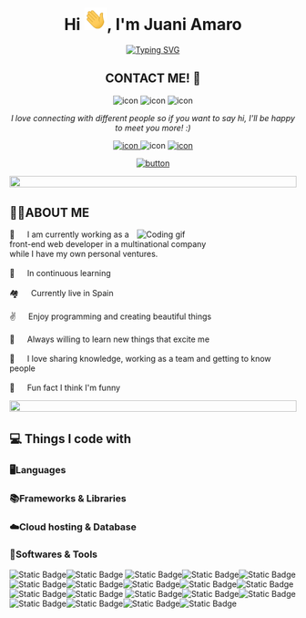 <h1 align="center">Hi <img src="https://raw.githubusercontent.com/ABSphreak/ABSphreak/master/gifs/Hi.gif" width="40px">, I'm Juani Amaro</h1>
    <p align="center">
   <a href="https://git.io/typing-svg"><img src="https://readme-typing-svg.demolab.com?font=Cutive+Mono&weight=800&size=30&duration=4998&pause=1000&color=8C10C4&center=true&random=false&width=435&lines=Multiplatform+developer;Illustrator;Designer;Entrepreneur" alt="Typing SVG" /></a>
    </p>
    <h2 align="center"> CONTACT ME! 🤝</h2>
    <p align="center">
  <img src="https://github.com/juaniamaro/JuaniAmaro/assets/48890906/5ac15cfd-d581-4302-8641-e4a30f9e3364" alt="icon" width="25"/>
  <img src="https://github.com/juaniamaro/JuaniAmaro/assets/48890906/2ba909cd-5c13-4cd6-a7d6-499a7adf3aa2" alt="icon" width="25"/>
  <img src="https://github.com/juaniamaro/JuaniAmaro/assets/48890906/72a89218-febc-4528-b9e5-027afbcbc6a0" alt="icon" width="25"/>
</p>
<em><p align="center">I love connecting with different people so if you want to say hi, I'll be happy to meet you more! :)</p></em>
<p align="center">
     <a href="https://linkedin.com/in/juani-amaro-gonzález-aa7005162" target="blank">
  <img src="https://github.com/juaniamaro/JuaniAmaro/assets/48890906/740d40e5-6cec-439b-8abb-019fc171d446" alt="icon" width="50" height="50"/>
 </a
 <a href="https://api.whatsapp.com/send?phone=3697285729&text=Hi!%F0%9F%AB%B0%20I%20have%20seen%20your%20profile%20on%20linkedin%20and%20I%20am%20interested%20in%20talking%20to%20you.
" target="_blank">
  <img src="https://github.com/juaniamaro/JuaniAmaro/assets/48890906/423d5b0b-1531-4bde-b7db-02f841e80032" alt="icon" width="50" height="50"/>
 </a>
 <a href="mailto:jag220599@gmail.com" target="_blank">
  <img src="https://github.com/juaniamaro/JuaniAmaro/assets/48890906/38cff7a6-4ef5-40f3-aa23-8cc2a94f9850" alt="icon" width="50" height="50" />
 </a>
</p>
<p align="center">
<a href="" target="_blank">
  <img src="https://github.com/juaniamaro/JuaniAmaro/assets/48890906/9c3fba1a-6ca1-4877-83ba-934756ea9bb8" alt="button" height="30" />
 </a>
</p>
<img src="https://i.imgur.com/dBaSKWF.gif" height="20" width="100%">
<h2>👩‍💻ABOUT ME</h2>
<p>
 <img align="right" width="280" src="https://github.com/juaniamaro/JuaniAmaro/assets/48890906/8aab5077-0b89-4225-849d-c8b6486a7a2c" alt="Coding gif" />
🧭 &emsp; I am currently working as a front-end web developer in a multinational company 
    <br> while I have my own personal ventures. <br/><br/>    
🌱 &emsp; In continuous learning <br/><br/>
🏘️ &emsp; Currently live in Spain <br/><br/>
 ✌️ &emsp; Enjoy programming and creating beautiful things <br/><br/>
 🤯 &emsp; Always willing to learn new things that excite me<br/><br/>
 💬 &emsp; I love sharing knowledge, working as a team and getting to know people<br/><br/>
🤡 &emsp;  Fun fact I think I'm funny
</p>
<img src="https://i.imgur.com/dBaSKWF.gif" height="20" width="100%">
<h2>💻 Things I code with</h2>
<h3>🖥️Languages</h3>
<P></P>
<h3>📚Frameworks & Libraries</h3>
<P></P>
<h3>☁️Cloud hosting & Database</h3>
<P></P>
<h3>🔧Softwares & Tools</h3>
<P><img alt="Static Badge" src="https://img.shields.io/badge/Anydesk-%23EF443B?logo=anydesk&logoColor=white"><img alt="Static Badge" src="https://img.shields.io/badge/Jenkins-%23D24939?logo=Jenkins&logoColor=white">
<img alt="Static Badge" src="https://img.shields.io/badge/Git-%23F05032?logo=Git&logoColor=white"><img alt="Static Badge" src="https://img.shields.io/badge/Xampp-%23FB7A24?logo=Xampp&logoColor=white"><img alt="Static Badge" src="https://img.shields.io/badge/Apache-%23D22128?logo=Apache&logoColor=white"><img alt="Static Badge" src="https://img.shields.io/badge/Androidstudio-%233DDC84?logo=androidstudio&logoColor=white"><img alt="Static Badge" src="https://img.shields.io/badge/Eclipse%20IDE-%232C2255?logo=eclipseide&logoColor=white"><img alt="Static Badge" src="https://img.shields.io/badge/Virtual%20Box-%23183A61?logo=VirtualBox&logoColor=white"><img alt="Static Badge" src="https://img.shields.io/badge/Visual%20Studio%20Core-%23007ACC?logo=visualstudiocode&logoColor=white"><img alt="Static Badge" src="https://img.shields.io/badge/Sublimetext-%23FF9800?logo=sublimetext&logoColor=white">
<img alt="Static Badge" src="https://img.shields.io/badge/Adobe%20tools-%23FF0000?logo=adobe&logoColor=white"><img alt="Static Badge" src="https://img.shields.io/badge/Google%20Analytics-%23E37400?logo=googleanalytics&logoColor=white">
<img alt="Static Badge" src="https://img.shields.io/badge/GIMP-%235C5543?logo=gimp&logoColor=white"><img alt="Static Badge" src="https://img.shields.io/badge/Linux-%23FCC624?logo=Linux&logoColor=white"><img alt="Static Badge" src="https://img.shields.io/badge/Apple-%23000000?logo=Apple&logoColor=white"><img alt="Static Badge" src="https://img.shields.io/badge/Android-%2334A853?logo=android&logoColor=white"><img alt="Static Badge" src="https://img.shields.io/badge/Salesforce-%2300A1E0?logo=Salesforce&logoColor=white"><img alt="Static Badge" src="https://img.shields.io/badge/Jira-%230052CC?logo=Jira&logoColor=white"><img alt="Static Badge" src="https://img.shields.io/badge/PhpMyAdmin-%236C78AF?logo=phpmyadmin&logoColor=white">
</P>
